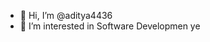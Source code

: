 - 👋 Hi, I’m @aditya4436
- 👀 I’m interested in Software Developmen ye

<!---
aditya4436/aditya4436 is a ✨ special ✨ repository because its `README.md` (this file) appears on your GitHub profile.
You can click the Preview link to take a look at your changes.
--->
